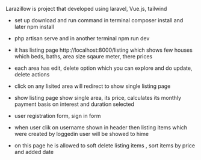 Larazillow is project that developed using laravel, Vue.js, tailwind
- set up download and run command in terminal composer install and later npm install
- php artisan serve and in another terminal npm run dev 
- it has listing page http://localhost:8000/listing which shows few houses which beds, baths, area size sqaure meter, there prices 
- each area has edit, delete option which you can explore and do update, delete actions
- click on any lisited area will redirect to show single listing page
- show listing page show single area, its price, calculates its monthly payment basis on interest and duration selected

- user registration form, sign in form

- when user clik on username shown in header then listing items which were created by loggedin user will be showed to hime
- on this page he is allowed to soft delete listing items , sort items by price and added date
